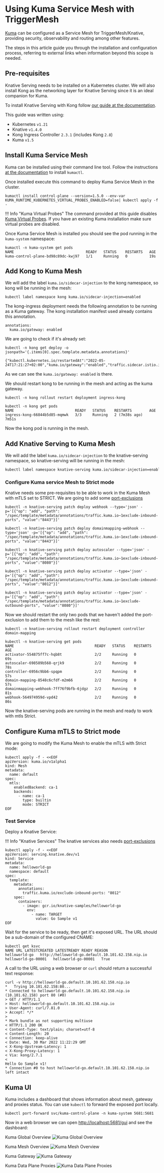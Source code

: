 # Using Kuma Service Mesh with TriggerMesh

[Kuma](https://kuma.io) can be configured as a Service Mesh for TriggerMesh/Knative, providing security, observability and routing among other features.

The steps in this article guide you through the installation and configuration process, referring to external links when information beyond this scope is needed.

## Pre-requisites

Knative Serving needs to be installed on a Kubernetes cluster. We will also install Kong as the networking layer for Knative Serving since it is an ideal companion for Kuma.

To install Knative Serving with Kong follow [our guide at the documentation](kong-ingress.md).

This guide was written using:

* Kubernetes `v1.21`
* Knative `v1.4.0`
* Kong Ingress Controller `2.3.1` (includes Kong `2.8`)
* Kuma `v1.5`

## Install Kuma Service Mesh

Kuma can be installed using their command line tool. Follow the instructions [at the documentation](https://kuma.io/docs/1.6.x/installation/kubernetes/#download-kumactl) to install `kumactl`.

Once installed execute this command to deploy Kuma Service Mesh in the cluster.

```console
kumactl install control-plane --version=1.5.0 --env-var KUMA_RUNTIME_KUBERNETES_VIRTUAL_PROBES_ENABLED=false| kubectl apply -f -
```

!!! Info "Kuma Virtual Probes"
    The command provided at this guide disables [Kuma Virtual Probes](https://kuma.io/docs/1.6.x/policies). If you have an existing Kuma installation make sure virtual probes are disabled.

Once Kuma Service Mesh is installed you should see the pod running in the `kuma-system` namespace:

```console
kumactl -n kuma-system get pods
NAME                                 READY   STATUS    RESTARTS   AGE
kuma-control-plane-bd98c89dc-kwj97   1/1     Running   0          19s
```

## Add Kong to Kuma Mesh

We will add the label `kuma.io/sidecar-injection` to the kong namespace, so kong will be running in the mesh:

```console
kubectl label namespace kong kuma.io/sidecar-injection=enabled
```

The kong-ingress deployment needs the following annotation to be running as a Kuma gateway. The kong installation manifest used already contains this annotation.

```text
annotations: 
  kuma.io/gateway: enabled 
```

We are going to check if it's already set:

```console
kubectl -n kong get deploy -o jsonpath='{.items[0].spec.template.metadata.annotations}'   

{"kubectl.kubernetes.io/restartedAt":"2022-05-24T17:21:27+02:00","kuma.io/gateway":"enabled","traffic.sidecar.istio.io/includeInboundPorts":""}
```

As we can see the `kuma.io/gateway: enabled` is there.

We should restart kong to be running in the mesh and acting as the kuma gateway.

```console
kubectl -n kong rollout restart deployment ingress-kong
```

```console
kubectl -n kong get pods
NAME                            READY   STATUS    RESTARTS        AGE
ingress-kong-66844b5d85-mqmwk   3/3     Running   2 (7m38s ago)   7m51s
```

Now the kong pod is running in the mesh.

## Add Knative Serving to Kuma Mesh

We will add the label `kuma.io/sidecar-injection` to the knative-serving namespace, so knative-serving will be running in the mesh:

```bash
kubectl label namespace knative-serving kuma.io/sidecar-injection=enabled
```

### Configure Kuma service Mesh to Strict mode

Knative needs some pre-requisites to be able to work in the Kuma Mesh with mTLS set to STRICT. We are going to add some [port-exclusions](https://kuma.io/docs/dev/reference/kubernetes-annotations/#traffic-kuma-io-exclude-inbound-ports)

```console
kubectl -n knative-serving patch deploy webhook --type='json' -p='[{"op": "add", "path": "/spec/template/metadata/annotations/traffic.kuma.io~1exclude-inbound-ports", "value":"8443"}]'
```

```console
kubectl -n knative-serving patch deploy domainmapping-webhook --type='json' -p='[{"op": "add", "path": "/spec/template/metadata/annotations/traffic.kuma.io~1exclude-inbound-ports", "value":"8443"}]'
```

```console
kubectl -n knative-serving patch deploy autoscaler --type='json' -p='[{"op": "add", "path": "/spec/template/metadata/annotations/traffic.kuma.io~1exclude-inbound-ports", "value":"8080"}]'
```

```console
kubectl -n knative-serving patch deploy activator --type='json' -p='[{"op": "add", "path": "/spec/template/metadata/annotations/traffic.kuma.io~1exclude-inbound-ports", "value":"8012"}]'
```

```console
kubectl -n knative-serving patch deploy activator --type='json' -p='[{"op": "add", "path": "/spec/template/metadata/annotations/traffic.kuma.io~1exclude-outbound-ports", "value":"8080"}]'
```

Now we should restart the only two pods that we haven't added the port-exclusion to add them to the mesh like the rest:

```console
kubectl -n knative-serving rollout restart deployment controller domain-mapping
```

```console
kubectl -n knative-serving get pods
NAME                                     READY   STATUS    RESTARTS   AGE
activator-554875ff7c-hqb8t               2/2     Running   0          69s
autoscaler-698589b568-qrjk9              2/2     Running   0          78s
controller-6956c9bb6-spqpm               2/2     Running   0          57s
domain-mapping-8548c6cfdf-m2m66          2/2     Running   0          57s
domainmapping-webhook-7ff76f9bfb-6jdgz   2/2     Running   0          81s
webhook-564974959d-vpd42                 2/2     Running   0          86s
```

Now the knative-serving pods are running in the mesh and ready to work with mtls Strict.

## Configure Kuma mTLS to Strict mode

We are going to modify the Kuma Mesh to enable the mTLS with Strict mode:

```console
kubectl apply -f - <<EOF                            
apiVersion: kuma.io/v1alpha1
kind: Mesh
metadata:
  name: default
spec:
  mtls:
    enabledBackend: ca-1
    backends:
      - name: ca-1
        type: builtin
        mode: STRICT
EOF
```

### Test Service

Deploy a Knative Service:

!!! Info "Knative Services"
    The knative services also needs [port-exclusions](https://kuma.io/docs/dev/reference/kubernetes-annotations/#traffic-kuma-io-exclude-inbound-ports)

```console
kubectl apply -f - <<EOF
apiVersion: serving.knative.dev/v1
kind: Service
metadata:
  name: helloworld-go
  namespace: default
spec:
  template:
    metadata:
      annotations:
        traffic.kuma.io/exclude-inbound-ports: "8012"
    spec:
      containers:
        - image: gcr.io/knative-samples/helloworld-go
          env:
            - name: TARGET
              value: Go Sample v1
EOF
```

Wait for the service to be ready, then get it's exposed URL. The URL should be a sub-domain of the configured CNAME:

```console
kubectl get ksvc
NAME URL LATESTCREATED LATESTREADY READY REASON
helloworld-go   http://helloworld-go.default.10.101.62.158.nip.io   helloworld-go-00001   helloworld-go-00001   True 

```

A call to the URL using a web browser or `curl` should return a successful text response:

```console
curl -v http://helloworld-go.default.10.101.62.158.nip.io
*   Trying 10.101.62.158:80...
* Connected to helloworld-go.default.10.101.62.158.nip.io (10.101.62.158) port 80 (#0)
> GET / HTTP/1.1
> Host: helloworld-go.default.10.101.62.158.nip.io
> User-Agent: curl/7.81.0
> Accept: */*
> 
* Mark bundle as not supporting multiuse
< HTTP/1.1 200 OK
< Content-Type: text/plain; charset=utf-8
< Content-Length: 20
< Connection: keep-alive
< Date: Wed, 30 Mar 2022 11:22:29 GMT
< X-Kong-Upstream-Latency: 1
< X-Kong-Proxy-Latency: 1
< Via: kong/2.7.1
< 
Hello Go Sample v1!
* Connection #0 to host helloworld-go.default.10.101.62.158.nip.io left intact
```

## Kuma UI

Kuma includes a dashboard that shows information about mesh, gateway and proxies status. You can use `kubectl` to forward the exposed port locally.

```console
kubectl port-forward svc/kuma-control-plane -n kuma-system 5681:5681
```

Now in a web browser we can open <http://localhost:5681/gui> and see the dashboard:

Kuma Global Overview
![Kuma Global Overview](../../assets/images/kuma/kuma-global-overview.png)

Kuma Mesh Overview
![Kuma Mesh Overview](../../assets/images/kuma/kuma-mesh-overview.png)

Kuma Gateway
![Kuma Gateway](../../assets/images/kuma/kuma-gateway.png)

Kuma Data Plane Proxies
![Kuma Data Plane Proxies](../../assets/images/kuma/kuma-data-plane-proxies.png)
